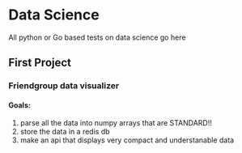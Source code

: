 # Data Science
All python or Go based tests on data science go here

## First Project

### Friendgroup data visualizer

#### Goals:
1. parse all the data into numpy arrays that are STANDARD!!
2. store the data in a redis db
3. make an api that displays very compact and understanable data
